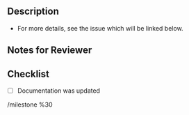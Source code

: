 ## Description
<!-- A quick blurb about merge request.  -->

- For more details, see the issue which will be linked below.


## Notes for Reviewer
<!-- What should the reviewer look out for? - Required -->




## Checklist

- [ ] Documentation was updated

<!-- Please do not edit anything below this comment -->
/milestone %30
